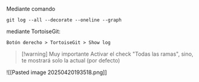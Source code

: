 
Mediante comando

```shell
git log --all --decorate --oneline --graph
```

mediante TortoiseGit:

```shell
Botón derecho > TortoiseGit > Show log
```

>[!warning] Muy importante
> Activar el check "Todas las ramas", sino, te mostrará solo la actual (por defecto)

![[Pasted image 20250420193518.png]]